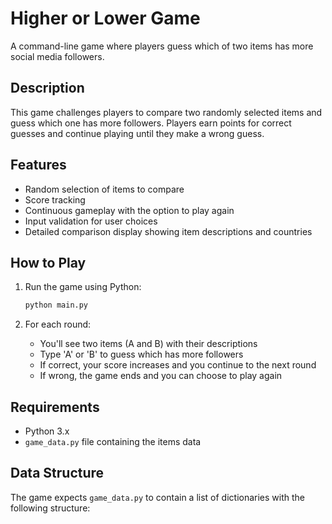 # Higher or Lower Game

A command-line game where players guess which of two items has more social media followers.

## Description

This game challenges players to compare two randomly selected items and guess which one has more followers. Players earn points for correct guesses and continue playing until they make a wrong guess.

## Features

- Random selection of items to compare
- Score tracking
- Continuous gameplay with the option to play again
- Input validation for user choices
- Detailed comparison display showing item descriptions and countries

## How to Play

1. Run the game using Python:
   ```bash
   python main.py
   ```

2. For each round:
   - You'll see two items (A and B) with their descriptions
   - Type 'A' or 'B' to guess which has more followers
   - If correct, your score increases and you continue to the next round
   - If wrong, the game ends and you can choose to play again

## Requirements

- Python 3.x
- `game_data.py` file containing the items data

## Data Structure

The game expects `game_data.py` to contain a list of dictionaries with the following structure: